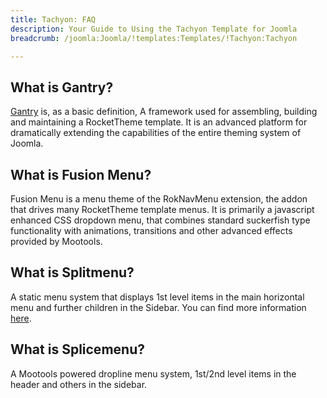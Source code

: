 ```yaml
---
title: Tachyon: FAQ
description: Your Guide to Using the Tachyon Template for Joomla
breadcrumb: /joomla:Joomla/!templates:Templates/!Tachyon:Tachyon

---
```


What is Gantry?
-----
[Gantry][gantry] is, as a basic definition, A framework used for assembling, building and maintaining a RocketTheme template. It is an advanced platform for dramatically extending the capabilities of the entire theming system of Joomla.

What is Fusion Menu?
-----
Fusion Menu is a menu theme of the RokNavMenu extension, the addon that drives many RocketTheme template menus. It is primarily a javascript enhanced CSS dropdown menu, that combines standard suckerfish type functionality with animations, transitions and other advanced effects provided by Mootools.

What is Splitmenu?
-----
A static menu system that displays 1st level items in the main horizontal menu and further children in the Sidebar. You can find more information [here][splitmenu].

What is Splicemenu?
-----
A Mootools powered dropline menu system, 1st/2nd level items in the header and others in the sidebar.

[gantry]: http://gantry-framework.org/
[features]: http://demo.rockettheme.com/joomla-Templates/tachyon/features
[font]: http://www.fontsquirrel.com/fonts/ubuntu
[forum]: http://www.rockettheme.com/forum/joomla-template-tachyon/
[dropdown]: http://demo.rockettheme.com/joomla-Templates/tachyon/features/menu-options
[splitmenu]: http://demo.rockettheme.com/joomla-Templates/tachyon/features/menu-options
[extensions]: http://demo.rockettheme.com/joomla-Templates/tachyon/features/extensions